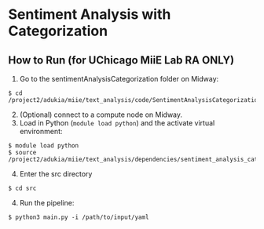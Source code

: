 # Sentiment Analysis with Categorization

## How to Run (for UChicago MiiE Lab RA ONLY) 

1. Go to the sentimentAnalysisCategorization folder on Midway:
```
$ cd /project2/adukia/miie/text_analysis/code/SentimentAnalysisCategorization/sentimentAnalysis
```
2. (Optional) connect to a compute node on Midway.
3. Load in Python (`module load python`) and the activate virtual environment:
```
$ module load python
$ source /project2/adukia/miie/text_analysis/dependencies/sentiment_analysis_categorization/sentiment_analysis_categorization_venv/bin/activate
```
4. Enter the src directory
```
$ cd src
```
4. Run the pipeline:
```
$ python3 main.py -i /path/to/input/yaml
```